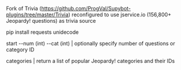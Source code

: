 Fork of Trivia (https://github.com/ProgVal/Supybot-plugins/tree/master/Trivia) reconfigured to use jservice.io (156,800+ Jeopardy! questions) as trivia source

pip install requests unidecode

start --num (int) --cat (int) | optionally specify number of questions or category ID

categories | return a list of popular Jeopardy! categories and their IDs
